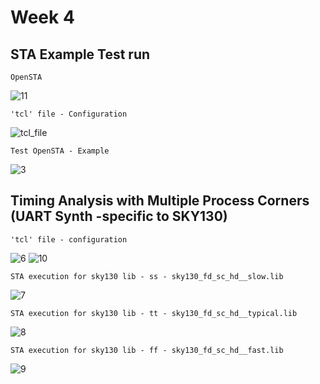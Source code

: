 # Week 4

## STA Example Test run

```OpenSTA```

![11](https://github.com/adhiiiii/Hardware-Design---VLSI/assets/47310995/d81cb47c-ee9d-4b86-bd13-28d88388b69f)

``` 'tcl' file - Configuration ```

![tcl_file](https://github.com/adhiiiii/Hardware-Design---VLSI/assets/47310995/49e99aa4-f079-453e-8557-3be677fab7a5)

``` Test OpenSTA - Example ```

![3](https://github.com/adhiiiii/Hardware-Design---VLSI/assets/47310995/da3ed21a-2990-4e44-b9f5-b0dbaf3403b8)

 ## Timing Analysis with Multiple Process Corners (UART Synth -specific to SKY130)

 ``` 'tcl' file - configuration ```
 
![6](https://github.com/adhiiiii/Hardware-Design---VLSI/assets/47310995/24260f71-cb1a-4a7b-96c7-c721be76fa36)
![10](https://github.com/adhiiiii/Hardware-Design---VLSI/assets/47310995/c92fd683-2c96-4c7d-879f-107709a7f098) 

``` STA execution for sky130 lib - ss - sky130_fd_sc_hd__slow.lib ```

![7](https://github.com/adhiiiii/Hardware-Design---VLSI/assets/47310995/77c52138-d112-415c-9edf-3d9dae6d72c5)

``` STA execution for sky130 lib - tt - sky130_fd_sc_hd__typical.lib ```

![8](https://github.com/adhiiiii/Hardware-Design---VLSI/assets/47310995/b1292794-72b5-4dd8-bcab-ca87fcaa7fcd)

``` STA execution for sky130 lib - ff - sky130_fd_sc_hd__fast.lib ```

![9](https://github.com/adhiiiii/Hardware-Design---VLSI/assets/47310995/c800b3a8-fe7b-4f03-af92-afb4eea8f16f)
 


